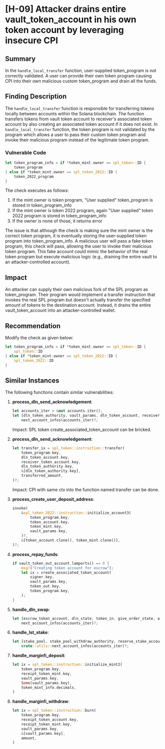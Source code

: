 # [H-09] Attacker drains entire vault_token_account in his own token account by leveraging insecure CPI

## Summary
In the `handle_local_transfer` function, user-supplied token_program is not correctly validated. A user can provide their own token program causing CPI into their own malicious custom token_program and drain all the funds.

## Finding Description
The `handle_local_transfer` function is responsible for transferring tokens locally between accounts within the Solana blockchain. The function transfers tokens from vault token account to receiver's associated token account by also creating an associated token account if it does not exist. In `handle_local_transfer` function, the token program is not validated by the program which allows a user to pass their custom token program and invoke their malicious program instead of the legitimate token program.

### Vulnerable Code
```rust
let token_program_info = if *token_mint.owner == spl_token::ID {
    token_program
} else if *token_mint.owner == spl_token_2022::ID {
    token_2022_program
}
```

The check executes as follows:
1. If the mint owner is token program, "User supplied" token_program is stored in token_program_info
2. If the mint owner is token 2022 program, again "User supplied" token 2022 program is stored in token_program_info
3. If the owner is none of those, it returns error

The issue is that although the check is making sure the mint owner is the correct token program, it is eventually storing the user-supplied token program into token_program_info. A malicious user will pass a fake token program, this check will pass, allowing the user to invoke their malicious token program. This fake account could mimic the behavior of the real token program but execute malicious logic (e.g., draining the entire vault to an attacker-controlled account).

## Impact
An attacker can supply their own malicious fork of the SPL program as token_program. Their program would implement a transfer instruction that invokes the real SPL program but doesn't actually transfer the specified amount of tokens to the destination account. Instead, it drains the entire vault_token_account into an attacker-controlled wallet.


## Recommendation
Modify the check as given below:

```rust
let token_program_info = if *token_mint.owner == spl_token::ID {
    spl_token::ID
} else if *token_mint.owner == spl_token_2022::ID {
    spl_token_2022::ID
}
```

## Similar Instances
The following functions contain similar vulnerabilities:

1. **process_dln_send_acknowledgement**:
   ```rust
   let accounts_iter = &mut accounts.iter();
   let [dln_token_authority, vault_params, dln_token_account, receiver_account, receiver_token_account, token_mint, send_library_program, send_library_config, default_send_library_config, send_library_info, endpoint, nonce, event_authority, lz_endpoint_program, token_program, associated_token_program, system_program] =
       next_account_infos(accounts_iter)?;
   ```
   Impact: SPL token create_associated_token_account can be bricked.

2. **process_dln_send_acknowledgement**:
   ```rust
   let transfer_ix = spl_token::instruction::transfer(
       token_program.key,
       dln_token_account.key,
       receiver_token_account.key,
       dln_token_authority.key,
       &[dln_token_authority.key],
       transferred_amount,
   )?;
   ```
   Impact: CPI with same ctx into the function named transfer can be done.

3. **process_create_user_deposit_address**:
   ```rust
   invoke(
       &spl_token_2022::instruction::initialize_account3(
           token_program.key,
           token_account.key,
           token_mint.key,
           vault_params.key,
       )?,
       &[token_account.clone(), token_mint.clone()],
   )?;
   ```

4. **process_repay_funds**:
   ```rust
   if vault_token_out_account.lamports() == 0 {
       msg!("Creating token account for escrow");
       let ix = create_associated_token_account(
           signer.key,
           vault_params.key,
           token_out.key,
           token_program.key,
       );
   }
   ```

5. **handle_dln_swap**:
   ```rust
   let [escrow_token_account, dln_state, token_in, give_order_state, authorized_native_sender, maker_token_account, give_order_wallet, nonce_master, fee_ledger_wallet, system_program, token_program, associated_token_program, _dln_program_id] =
       next_account_infos(accounts_iter)?;
   ```

6. **handle_lst_stake**:
   ```rust
   let [stake_pool, stake_pool_withdraw_authority, reserve_stake_account, manager_fee_account, pool_mint, sol_deposit_authority, lst_escrow_token_acc, token_program, system_program, _associated_token_program, _spl_stake_pool_program_id] =
       crate::utils::next_account_infos(accounts_iter)?;
   ```

7. **handle_marginfi_deposit**:
   ```rust
   let ix = spl_token::instruction::initialize_mint2(
       token_program.key,
       receipt_token_mint.key,
       vault_params.key,
       Some(vault_params.key),
       token_mint_info.decimals,
   )
   ```

8. **handle_marginfi_withdraw**:
   ```rust
   let ix = spl_token::instruction::burn(
       token_program.key,
       receipt_token_account.key,
       receipt_token_mint.key,
       vault_params.key,
       &[vault_params.key],
       amount,
   )
   ``` 